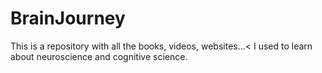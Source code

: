 # BrainJourney
This is a repository with all the books, videos, websites...< I used to learn about neuroscience and cognitive science.
